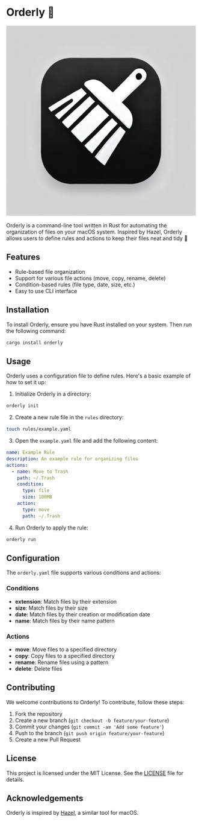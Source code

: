 # Orderly 🧹

![Orderly Logo](logo.png)

Orderly is a command-line tool written in Rust for automating the organization of files on your macOS system. Inspired by Hazel, Orderly allows users to define rules and actions to keep their files neat and tidy 🧹

## Features

- Rule-based file organization
- Support for various file actions (move, copy, rename, delete)
- Condition-based rules (file type, date, size, etc.)
- Easy to use CLI interface

## Installation

To install Orderly, ensure you have Rust installed on your system. Then run the following command:

```bash
cargo install orderly
```

## Usage

Orderly uses a configuration file to define rules. Here's a basic example of how to set it up:

1. Initialize Orderly in a directory:

```bash
orderly init
```

2. Create a new rule file in the `rules` directory:

```bash
touch rules/example.yaml
```

3. Open the `example.yaml` file and add the following content:

```yaml
name: Example Rule
description: An example rule for organizing files
actions:
  - name: Move to Trash
    path: ~/.Trash
    condition:
      type: file
      size: 100MB
    action:
      type: move
      path: ~/.Trash
```

4. Run Orderly to apply the rule:

```bash
orderly run
```

## Configuration

The `orderly.yaml` file supports various conditions and actions:

### Conditions

- **extension**: Match files by their extension
- **size**: Match files by their size
- **date**: Match files by their creation or modification date
- **name**: Match files by their name pattern

### Actions

- **move**: Move files to a specified directory
- **copy**: Copy files to a specified directory
- **rename**: Rename files using a pattern
- **delete**: Delete files

## Contributing

We welcome contributions to Orderly! To contribute, follow these steps:

1. Fork the repository
2. Create a new branch (`git checkout -b feature/your-feature`)
3. Commit your changes (`git commit -am 'Add some feature'`)
4. Push to the branch (`git push origin feature/your-feature`)
5. Create a new Pull Request

## License

This project is licensed under the MIT License. See the [LICENSE](LICENSE) file for details.

## Acknowledgements

Orderly is inspired by [Hazel](https://www.noodlesoft.com/), a similar tool for macOS.
